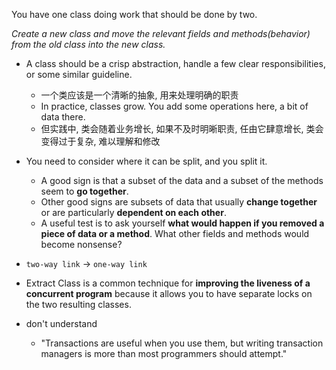 You have one class doing work that should be done by two.

*Create a new class and move the relevant fields and methods(behavior) from the old class into the new class.*

+ A class should be a crisp abstraction, handle a few clear responsibilities, or some similar guideline.
    + 一个类应该是一个清晰的抽象, 用来处理明确的职责
    + In practice, classes grow. You add some operations here, a bit of data there.
    + 但实践中, 类会随着业务增长, 如果不及时明晰职责, 任由它肆意增长, 类会变得过于复杂, 难以理解和修改

+ You need to consider where it can be split, and you split it.
    + A good sign is that a subset of the data and a subset of the methods seem to **go together**.
    + Other good signs are subsets of data that usually **change together** or are particularly **dependent on each other**.
    + A useful test is to ask yourself **what would happen if you removed a piece of data or a method**. What other fields and methods would become nonsense?

+ `two-way link` -> `one-way link`

+ Extract Class is a common technique for **improving the liveness of a concurrent program** because it allows you to have separate locks on the two resulting classes.

+ don't understand
    + "Transactions are useful when you use them, but writing transaction managers is more than most programmers should attempt."
